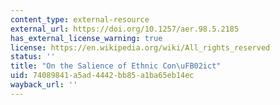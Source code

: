 ```yaml
---
content_type: external-resource
external_url: https://doi.org/10.1257/aer.98.5.2185
has_external_license_warning: true
license: https://en.wikipedia.org/wiki/All_rights_reserved
status: ''
title: "On the Salience of Ethnic Con\uFB02ict"
uid: 74089841-a5ad-4442-bb85-a1ba65eb14ec
wayback_url: ''
---
```

